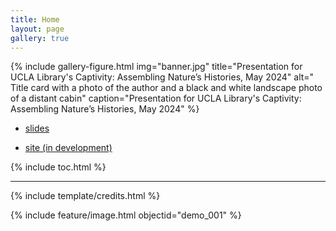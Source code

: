 ```yaml
---
title: Home
layout: page
gallery: true
---
```


{% include gallery-figure.html img="banner.jpg" title="Presentation for UCLA Library's Captivity: Assembling Nature’s Histories, May 2024" alt=" Title card with a photo of the author and a black and white landscape photo of a distant cabin" caption="Presentation for UCLA Library's Captivity: Assembling Nature’s Histories, May 2024" %}

* [slides](https://indd.adobe.com/view/ceb21830-684e-43f7-bc07-621586bac8db)

* [site (in development)](https://www.lib.uidaho.edu/digital/taylor-archive/)

{% include toc.html %}

------

{% include template/credits.html %}

{% include feature/image.html objectid="demo_001" %}
